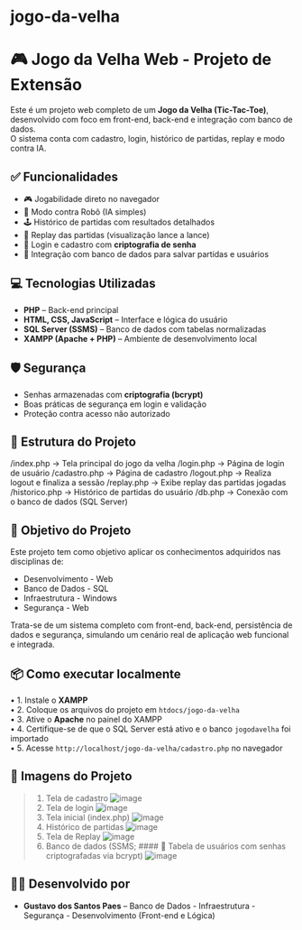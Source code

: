 # jogo-da-velha

# 🎮 Jogo da Velha Web - Projeto de Extensão

Este é um projeto web completo de um **Jogo da Velha (Tic-Tac-Toe)**, desenvolvido com foco em front-end, back-end e integração com banco de dados.  
O sistema conta com cadastro, login, histórico de partidas, replay e modo contra IA.

## ✅ Funcionalidades
- 🎮 Jogabilidade direto no navegador  
- 🤖 Modo contra Robô (IA simples)  
- 🕹️ Histórico de partidas com resultados detalhados  
- 🔁 Replay das partidas (visualização lance a lance)  
- 🔐 Login e cadastro com **criptografia de senha**  
- 💾 Integração com banco de dados para salvar partidas e usuários  

## 💻 Tecnologias Utilizadas
- **PHP** – Back-end principal  
- **HTML, CSS, JavaScript** – Interface e lógica do usuário  
- **SQL Server (SSMS)** – Banco de dados com tabelas normalizadas  
- **XAMPP (Apache + PHP)** – Ambiente de desenvolvimento local  

## 🛡️ Segurança
- Senhas armazenadas com **criptografia (bcrypt)**  
- Boas práticas de segurança em login e validação  
- Proteção contra acesso não autorizado  

## 📂 Estrutura do Projeto
/index.php → Tela principal do jogo da velha
/login.php → Página de login de usuário
/cadastro.php → Página de cadastro
/logout.php → Realiza logout e finaliza a sessão
/replay.php → Exibe replay das partidas jogadas
/historico.php → Histórico de partidas do usuário
/db.php → Conexão com o banco de dados (SQL Server)

## 📌 Objetivo do Projeto
Este projeto tem como objetivo aplicar os conhecimentos adquiridos nas disciplinas de:  
- Desenvolvimento - Web  
- Banco de Dados - SQL 
- Infraestrutura - Windows  
- Segurança - Web 

Trata-se de um sistema completo com front-end, back-end, persistência de dados e segurança, simulando um cenário real de aplicação web funcional e integrada.

## 📦 Como executar localmente
• 1. Instale o **XAMPP**  
• 2. Coloque os arquivos do projeto em `htdocs/jogo-da-velha`  
• 3. Ative o **Apache** no painel do XAMPP  
• 4. Certifique-se de que o SQL Server está ativo e o banco `jogodavelha` foi importado  
• 5. Acesse `http://localhost/jogo-da-velha/cadastro.php` no navegador  

## 📸 Imagens do Projeto
> 1. Tela de cadastro
![image](https://github.com/user-attachments/assets/ac8969d9-b006-4e8e-95fa-d547df3575cd)
> 2. Tela de login
![image](https://github.com/user-attachments/assets/f5ce1b4f-ce00-4769-b67b-8f414d7bc6e4)
> 3. Tela inicial (index.php)
![image](https://github.com/user-attachments/assets/b140cd19-075a-46e1-b6fd-645c0c1d35b6)
> 4. Histórico de partidas
![image](https://github.com/user-attachments/assets/8d7b1e42-78f3-4c05-bdb5-bac8e1c300b2)
> 5. Tela de Replay
![image](https://github.com/user-attachments/assets/6cae6c60-7f83-4170-a518-a798cfe8145b)
> 6. Banco de dados (SSMS; #### 🔐 Tabela de usuários com senhas criptografadas via bcrypt)
![image](https://github.com/user-attachments/assets/59140ef8-7d45-41e8-8dae-4b85297fe0ab)

## 🙋‍♂️ Desenvolvido por
- **Gustavo dos Santos Paes** – Banco de Dados - Infraestrutura - Segurança - Desenvolvimento (Front-end e Lógica)
